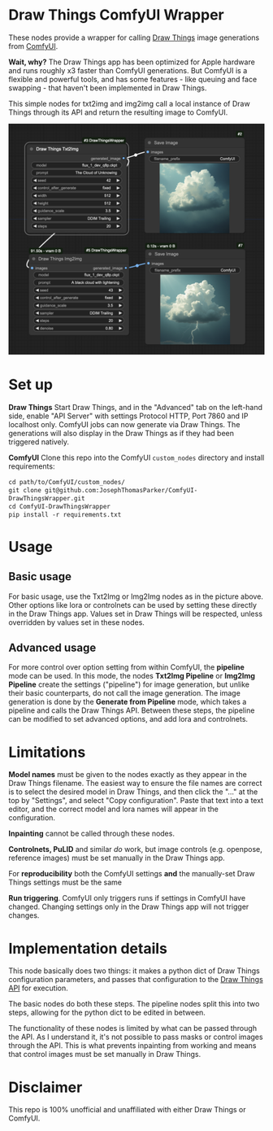 # Draw Things ComfyUI Wrapper

These nodes provide a wrapper for calling [Draw Things](https://drawthings.ai/) image generations from [ComfyUI](https://github.com/comfyanonymous/ComfyUI).

**Wait, why?** The Draw Things app has been optimized for Apple hardware and runs roughly x3 faster than ComfyUI generations. But ComfyUI is a flexible and powerful tools, and has some features - like queuing and face swapping - that haven't been implemented in Draw Things.

This simple nodes for txt2img and img2img call a local instance of Draw Things through its API and return the resulting image to ComfyUI.

![](basic_example.png)

# Set up

**Draw Things** Start Draw Things, and in the "Advanced" tab on the left-hand side, enable "API Server" with settings Protocol HTTP, Port 7860 and IP localhost only. ComfyUI jobs can now generate via Draw Things. The generations will also display in the Draw Things as if they had been triggered natively.

**ComfyUI** Clone this repo into the ComfyUI `custom_nodes` directory and install requirements:

```
cd path/to/ComfyUI/custom_nodes/
git clone git@github.com:JosephThomasParker/ComfyUI-DrawThingsWrapper.git
cd ComfyUI-DrawThingsWrapper
pip install -r requirements.txt
```

# Usage

## Basic usage

For basic usage, use the Txt2Img or Img2Img nodes as in the picture above. Other options like lora or controlnets can be used by setting these directly in the Draw Things app. Values set in Draw Things will be respected, unless overridden by values set in these nodes.

## Advanced usage

For more control over option setting from within ComfyUI, the **pipeline** mode can be used. In this mode, the nodes **Txt2Img Pipeline** or **Img2Img Pipeline** create the settings ("pipeline") for image generation, but unlike their basic counterparts, do not call the image generation. The image generation is done by the **Generate from Pipeline** mode, which takes a pipeline and calls the Draw Things API. Between these steps, the pipeline can be modified to set advanced options, and add lora and controlnets.

# Limitations

**Model names** must be given to the nodes exactly as they appear in the Draw Things filename. The easiest way to ensure the file names are correct is to select the desired model in Draw Things, and then click the "..." at the top by "Settings", and select "Copy configuration". Paste that text into a text editor, and the correct model and lora names will appear in the configuration. 

**Inpainting** cannot be called through these nodes.

**Controlnets, PuLID** and similar _do_ work, but image controls (e.g. openpose, reference images) must be set manually in the Draw Things app.

For **reproducibility** both the ComfyUI settings **and** the manually-set Draw Things settings must be the same

**Run triggering**. ComfyUI only triggers runs if settings in ComfyUI have changed. Changing settings only in the Draw Things app will not trigger changes.

# Implementation details

This node basically does two things: it makes a python dict of Draw Things configuration parameters, and passes that configuration to the [Draw Things API](https://docs.drawthings.ai/documentation/documentation/8.scripts) for execution.

The basic nodes do both these steps. The pipeline nodes split this into two steps, allowing for the python dict to be edited in between.

The functionality of these nodes is limited by what can be passed through the API. As I understand it, it's not possible to pass masks or control images through the API. This is what prevents inpainting from working and means that control images must be set manually in Draw Things.


# Disclaimer

This repo is 100% unofficial and unaffiliated with either Draw Things or ComfyUI. 




